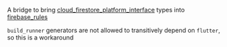 A bridge to bring [cloud_firestore_platform_interface](https://pub.dev/packages/cloud_firestore_platform_interface) types into [firebase_rules](https://pub.dev/packages/firebase_rules)

`build_runner` generators are not allowed to transitively depend on `flutter`, so this is a workaround